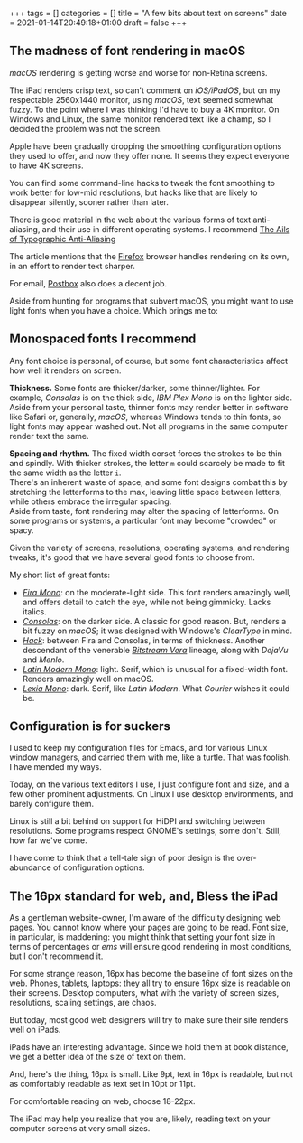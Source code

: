 +++
tags = []
categories = []
title = "A few bits about text on screens"
date = 2021-01-14T20:49:18+01:00
draft = false
+++

## The madness of font rendering in macOS

*macOS* rendering is getting worse and worse for non-Retina screens.

The iPad renders crisp text, so can't comment on *iOS/iPadOS*, but on my
respectable 2560x1440 monitor, using *macOS*, text seemed somewhat fuzzy. To the
point where I was thinking I'd have to buy a 4K monitor. On Windows and Linux,
the same monitor rendered text like a champ, so I decided the problem was not
the screen.

Apple have been gradually dropping the smoothing configuration
options they used to offer, and now they
offer none. It seems they expect everyone to have 4K screens.

You can find some command-line hacks to tweak
the font smoothing to work better for low-mid resolutions,
but hacks like that are likely to disappear silently, sooner rather
than later.

There is good material in the web about the various forms of text anti-aliasing,
and their use in different operating systems.
I recommend [The Ails of Typographic Anti-Aliasing](https://www.smashingmagazine.com/2009/11/the-ails-of-typographic-anti-aliasing/)

The article mentions that the [Firefox](https://www.mozilla.org/en-US/firefox/)
browser handles rendering on its own, in an effort to render text sharper.

For email, [Postbox](https://www.postbox-inc.com/) also does a decent job.

Aside from hunting for programs that subvert macOS, you might want to use
light fonts when you have a choice. Which brings me to:

## Monospaced fonts I recommend

Any font choice is personal, of course, but some font characteristics affect
how well it renders on screen.

**Thickness.** Some fonts are thicker/darker, some thinner/lighter.
For example, *Consolas* is on the
thick side, *IBM Plex Mono* is on the lighter side. Aside from your personal
taste, thinner fonts may render better in software like Safari or, generally,
*macOS*, whereas Windows tends to thin fonts, so light fonts may appear
washed out. Not all programs in the same computer render text the same.

**Spacing and rhythm.** The fixed width corset forces the strokes to be thin and
spindly. With thicker strokes, the letter `m` could scarcely be made to fit
the same width as the letter `i`. \
There's an inherent waste of space, and some font designs combat this by stretching
the letterforms to the max, leaving little space between letters, while others
embrace the irregular spacing. \
Aside from taste, font rendering may alter the spacing of letterforms. On some
programs or systems, a particular font may become "crowded" or spacy.

Given the variety of screens, resolutions, operating systems, and rendering
tweaks, it's good that we have several good fonts to choose from.

My short list of great fonts:

* [*Fira Mono*](https://bboxtype.com/typefaces/FiraMono/):
  on the moderate-light side. This font renders amazingly well, and
  offers detail to catch the eye, while not being gimmicky. Lacks italics.
* [*Consolas*](https://docs.microsoft.com/en-us/typography/font-list/consolas):
  on the darker side. A classic for good reason. But, renders a bit
  fuzzy on *macOS*; it was designed with Windows's *ClearType* in mind.
* [*Hack*](https://sourcefoundry.org/hack/):
  between Fira and Consolas, in terms of thickness. Another descendant of the venerable
  [*Bitstream Vera*](https://www.gnome.org/fonts/) lineage, along with *DejaVu*
  and *Menlo*.
* [*Latin Modern Mono*](https://tug.org/FontCatalogue/latinmodernmono/):
  light. Serif, which is unusual for a fixed-width font. Renders amazingly well on macOS.
* [*Lexia Mono*](https://www.daltonmaag.com/library/lexia-mono):
  dark. Serif, like *Latin Modern*. What *Courier* wishes it could be.

## Configuration is for suckers

I used to keep my configuration files for Emacs, and for various Linux window
managers, and carried them with me, like a turtle.
That was foolish. I have mended my ways.

Today, on the various text editors I use, I just configure font and size, and a few
other prominent adjustments.
On Linux I use desktop environments, and barely configure them.

Linux is still a bit behind on support for HiDPI and switching between resolutions.
Some programs respect GNOME's settings, some don't.
Still, how far we've come.

I have come to think that a tell-tale sign of poor design is the over-abundance
of configuration options.

## The 16px standard for web, and, Bless the iPad

As a gentleman website-owner, I'm aware of the difficulty designing web pages. You
cannot know where your pages are going to be read. Font size, in particular, is maddening:
you might think that setting your font size in terms of percentages or *ems* will
ensure good rendering in most conditions, but I don't recommend it.

For some strange reason, 16px has become the baseline of font sizes on the web. Phones,
tablets, laptops: they all try to ensure 16px size is readable on their screens.
Desktop computers, what with the variety of screen sizes, resolutions,
scaling settings, are chaos.

But today, most good web designers will try to make sure their site renders well
on iPads.

iPads have an interesting advantage. Since we hold them at book distance, we get
a better idea of the size of text on them.

And, here's the thing, 16px is small. Like 9pt, text in 16px is readable, but
not as comfortably readable as text set in 10pt or 11pt.

For comfortable reading on web, choose 18-22px.

The iPad may help you realize that you are, likely, reading text on your
computer screens at very small sizes.

